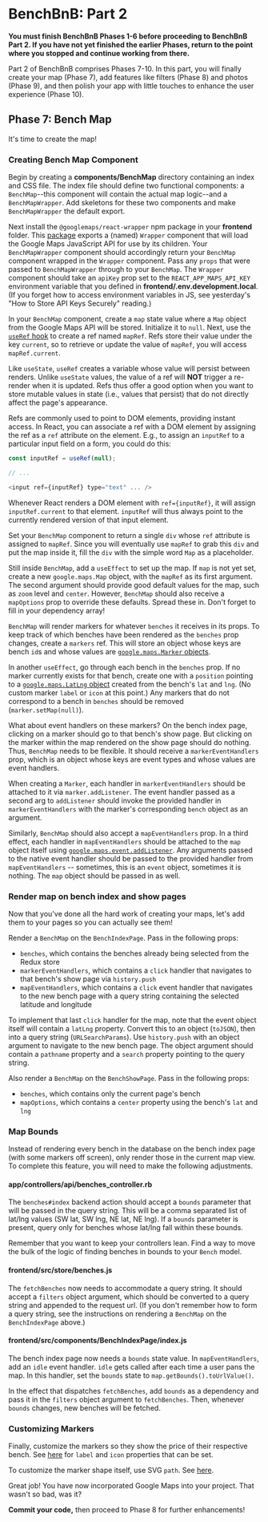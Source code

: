 # BenchBnB: Part 2

**You must finish BenchBnB Phases 1-6 before proceeding to BenchBnB Part 2. If
you have not yet finished the earlier Phases, return to the point where you
stopped and continue working from there.**

Part 2 of BenchBnB comprises Phases 7-10. In this part, you will finally create
your map (Phase 7), add features like filters (Phase 8) and photos (Phase 9),
and then polish your app with little touches to enhance the user experience
(Phase 10).

## Phase 7: Bench Map

It's time to create the map!

### Creating Bench Map Component

Begin by creating a __components/BenchMap__ directory containing an index and
CSS file. The index file should define two functional components: a
`BenchMap`--this component will contain the actual map logic--and a
`BenchMapWrapper`. Add skeletons for these two components and make
`BenchMapWrapper` the default export.

Next install the `@googlemaps/react-wrapper` npm package in your __frontend__
folder. This [package][gmaps-react-wrapper] exports a (named) `Wrapper`
component that will load the Google Maps JavaScript API for use by its children.
Your `BenchMapWrapper` component should accordingly return your `BenchMap`
component wrapped in the `Wrapper` component. Pass any `props` that were passed
to `BenchMapWrapper` through to your `BenchMap`. The `Wrapper` component should
take an `apiKey` prop set to the `REACT_APP_MAPS_API_KEY` environment variable
that you defined in __frontend/.env.development.local__. (If you forget how to
access environment variables in JS, see yesterday's "How to Store API Keys
Securely" reading.)

In your `BenchMap` component, create a `map` state value where a `Map` object
from the Google Maps API will be stored. Initialize it to `null`. Next, use the
[`useRef` hook] to create a ref named `mapRef`. Refs store their value under the
key `current`, so to retrieve or update the value of `mapRef`, you will access
`mapRef.current`.

Like `useState`, `useRef` creates a variable whose value will persist between
renders. Unlike `useState` values, the value of a ref will **NOT** trigger a
re-render when it is updated. Refs thus offer a good option when you want to
store mutable values in state (i.e., values that persist) that do not directly
affect the page's appearance.

Refs are commonly used to point to DOM elements, providing instant access. In
React, you can associate a ref with a DOM element by assigning the ref as a
`ref` attribute on the element. E.g., to assign an `inputRef` to a particular
input field on a form, you could do this:

```js
const inputRef = useRef(null);

// ...

<input ref={inputRef} type="text" ... />
```

Whenever React renders a DOM element with `ref={inputRef}`, it will assign
`inputRef.current` to that element. `inputRef` will thus always point to the
currently rendered version of that input element.

Set your `BenchMap` component to return a single `div` whose `ref` attribute is
assigned to `mapRef`. Since you will eventually use `mapRef` to grab this `div`
and put the map inside it, fill the `div` with the simple word `Map` as a
placeholder.

Still inside `BenchMap`, add a `useEffect` to set up the map. If `map` is not
yet set, create a new `google.maps.Map` object, with the `mapRef` as its first
argument. The second argument should provide good default values for the map,
such as `zoom` level and `center`. However, `BenchMap` should also receive a
`mapOptions` prop to override these defaults. Spread these in. Don't forget to
fill in your dependency array!

`BenchMap` will render markers for whatever `benches` it receives in its props.
To keep track of which benches have been rendered as the `benches` prop changes,
create a `markers` ref. This will store an object whose keys are bench `id`s and
whose values are [`google.maps.Marker` objects][gmaps-marker].

In another `useEffect`, go through each bench in the `benches` prop. If no
marker currently exists for that bench, create one with a `position` pointing to
a [`google.maps.LatLng` object][gmaps-latlng] created from the bench's `lat` and
`lng`. (No custom marker `label` or `icon` at this point.) Any markers that do
not correspond to a bench in `benches` should be removed
(`marker.setMap(null)`).

What about event handlers on these markers? On the bench index page, clicking
on a marker should go to that bench's show page. But clicking on the marker
within the map rendered on the show page should do nothing. Thus, `BenchMap`
needs to be flexible. It should receive a `markerEventHandlers` prop, which is
an object whose keys are event types and whose values are event handlers.

When creating a `Marker`, each handler in `markerEventHandlers` should be
attached to it via `marker.addListener`. The event handler passed as a second
arg to `addListener` should invoke the provided handler in
`markerEventHandlers` with the marker's corresponding `bench` object as an
argument.

Similarly, `BenchMap` should also accept a `mapEventHandlers` prop. In a third
effect, each handler in `mapEventHandlers` should be attached to the `map`
object itself using [`google.maps.event.addListener`][gmaps-addlistener]. Any
arguments passed to the native event handler should be passed to the provided
handler from `mapEventHandlers` -- sometimes, this is an `event` object,
sometimes it is nothing. The `map` object should be passed in as well.

### Render map on bench index and show pages

Now that you've done all the hard work of creating your maps, let's add them to
your pages so you can actually see them!

Render a `BenchMap` on the `BenchIndexPage`. Pass in the following props:

* `benches`, which contains the benches already being selected from the Redux
  store
* `markerEventHandlers`, which contains a `click` handler that navigates to that
  bench's show page via `history.push`
* `mapEventHandlers`, which contains a `click` event handler that navigates to
  the new bench page with a query string containing the selected latitude and
  longitude

To implement that last `click` handler for the map, note that the event object
itself will contain a `latLng` property. Convert this to an object (`toJSON`),
then into a query string (`URLSearchParams`). Use `history.push` with an object
argument to navigate to the new bench page. The object argument should contain a
`pathname` property and a `search` property pointing to the query string.

Also render a `BenchMap` on the `BenchShowPage`. Pass in the following props:

* `benches`, which contains only the current page's bench
* `mapOptions`, which contains a `center` property using the bench's `lat` and
  `lng`

### Map Bounds

Instead of rendering every bench in the database on the bench index page (with
some markers off screen), only render those in the current map view. To complete
this feature, you will need to make the following adjustments.

#### __app/controllers/api/benches_controller.rb__

The `benches#index` backend action should accept a `bounds` parameter that will
be passed in the query string. This will be a comma separated list of lat/lng
values (SW lat, SW lng, NE lat, NE lng). If a `bounds` parameter is present,
query only for benches whose lat/lng fall within these bounds.

Remember that you want to keep your controllers lean. Find a way to move the
bulk of the logic of finding benches in bounds to your `Bench` model.

#### __frontend/src/store/benches.js__

The `fetchBenches` now needs to accommodate a query string. It should accept a
`filters` object argument, which should be converted to a query string and
appended to the request url. (If you don't remember how to form a query string,
see the instructions on rendering a `BenchMap` on the `BenchIndexPage` above.)

#### __frontend/src/components/BenchIndexPage/index.js__

The bench index page now needs a `bounds` state value. In `mapEventHandlers`,
add an `idle` event handler. `idle` gets called after each time a user pans the
map. In this handler, set the `bounds` state to `map.getBounds().toUrlValue()`.

In the effect that dispatches `fetchBenches`, add `bounds` as a dependency and
pass it in the `filters` object argument to `fetchBenches`. Then, whenever
`bounds` changes, new benches will be fetched.

### Customizing Markers

Finally, customize the markers so they show the price of their respective bench.
See [here][gmaps-marker-options] for `label` and `icon` properties that can be
set.

To customize the marker shape itself, use SVG `path`. See [here][svg].

Great job! You have now incorporated Google Maps into your project. That wasn't
so bad, was it?

**Commit your code,** then proceed to Phase 8 for further enhancements!

[gmaps-react-wrapper]: https://www.npmjs.com/package/@googlemaps/react-wrapper
[`useRef` hook]: https://reactjs.org/docs/hooks-reference.html#useref
[gmaps-marker]: https://developers.google.com/maps/documentation/javascript/markers
[gmaps-latlng]: https://developers.google.com/maps/documentation/javascript/reference/3.47/coordinates?hl=en
[gmaps-addlistener]: https://developers.google.com/maps/documentation/javascript/reference/3.47/event?hl=en#event.addListener
[gmaps-marker-options]: https://developers.google.com/maps/documentation/javascript/reference/marker?hl=en#MarkerOptions
[svg]: https://developer.mozilla.org/en-US/docs/Web/SVG/Attribute/d
